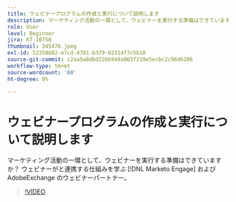 ```yaml
---
title: ウェビナープログラムの作成と実行について説明します
description: マーケティング活動の一環として、ウェビナーを実行する準備はできていますか？ ウェビナーがと連携する仕組みを学ぶ [!DNL Marketo Engage] およびAdobeExchange のウェビナーパートナー。
role: User
level: Beginner
jira: KT-10758
thumbnail: 345476.jpeg
exl-id: 52358882-e7cd-4781-b379-02314f7c5b10
source-git-commit: c2aa5a0dbd22bb949a865f219e5ecbc2c96d6286
workflow-type: tm+mt
source-wordcount: '60'
ht-degree: 0%

---
```


# ウェビナープログラムの作成と実行について説明します

マーケティング活動の一環として、ウェビナーを実行する準備はできていますか？ ウェビナーがと連携する仕組みを学ぶ [!DNL Marketo Engage] およびAdobeExchange のウェビナーパートナー。

>[!VIDEO](https://video.tv.adobe.com/v/345476/?quality=12&learn=on)
